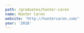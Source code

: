 ```yaml
---
path: /graduates/hunter-caron
name: Hunter Caron
website: 'http://huntercaron.com/'
year: '2018'
---
```


